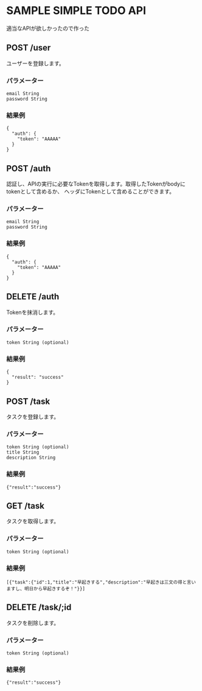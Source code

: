 # SAMPLE SIMPLE TODO API

適当なAPIが欲しかったので作った

## POST /user

ユーザーを登録します。

### パラメーター

```
email String
password String
```

### 結果例

```
{
  "auth": {
    "token": "AAAAA"
  }
}
```

## POST /auth

認証し、APIの実行に必要なTokenを取得します。取得したTokenがbodyにtokenとして含めるか、
ヘッダにTokenとして含めることができます。

### パラメーター

```
email String
password String
```

### 結果例

```
{
  "auth": {
    "token": "AAAAA"
  }
}
```

## DELETE /auth

Tokenを抹消します。

### パラメーター

```
token String (optional)
```

### 結果例

```
{
  "result": "success"
}
```

## POST /task

タスクを登録します。

### パラメーター

```
token String (optional)
title String
description String
```

### 結果例

```
{"result":"success"}
```

## GET /task

タスクを取得します。

### パラメーター

```
token String (optional)
```

### 結果例

```
[{"task":{"id":1,"title":"早起きする","description":"早起きは三文の得と言いますし、明日から早起きするぞ！"}}]
```

## DELETE /task/;id

タスクを削除します。

### パラメーター

```
token String (optional)
```

### 結果例

```
{"result":"success"}
```




